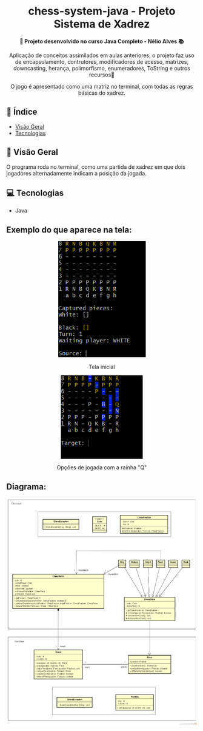 <h1 align="center">chess-system-java - Projeto Sistema de Xadrez</h1>

<div align="center">
  <strong>🚀 Projeto desenvolvido no curso Java Completo - Nélio Alves 📚</strong>
</div>

<div align="center">
  <p> Aplicação de conceitos assimilados em aulas anteriores, o projeto faz uso de encapsulamento, contrutores, modificadores de acesso, matrizes, downcasting, herança, polimorfismo, enumeradores, ToString e outros recursos🎉</p>
  <p>O jogo é apresentado como uma matriz no terminal, com todas as regras básicas do xadrez.</p>
</div>

## 📖 Índice

- [Visão Geral](#visão-geral)
- [Tecnologias](#tecnologias)


## 🔭 Visão Geral

O programa roda no terminal, como uma partida de xadrez em que dois jogadores alternadamente indicam a posição da jogada. 

## 💻 Tecnologias

- Java

## Exemplo do que aparece na tela:
<div align="center">
    <img src="https://github.com/cso-jr/chess-system-java/blob/main/chess-pic1.PNG" alt="Tela inicial">
  <p>
    Tela inicial
  </p>
</div>
<div align="center">
    <img align="center" heiht="top" src="https://github.com/cso-jr/chess-system-java/blob/main/chess-p2.PNG" alt="Tela inicial">
  <p> Opções de jogada com a rainha "Q"</p>
  </p>
</div>

## Diagrama:
<div align="center">
<img align="center" height="600" src="https://github.com/cso-jr/chess-system-java/blob/main/chess-system-design.png" alt="Diagrama lógico">  
</div>








